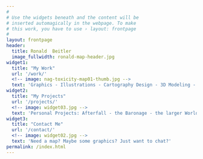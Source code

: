 ```yaml
---
#
# Use the widgets beneath and the content will be
# inserted automagically in the webpage. To make
# this work, you have to use › layout: frontpage
#
layout: frontpage
header:
  title: Ronald  Beitler
  image_fullwidth: ronald-map-header.jpg
widget1:
  title: "My Work"
  url: '/work/'
  <!-- image: nag-toxicity-map01-thumb.jpg -->
  text: 'Graphics - Illustrations - Cartography Design - 3D Modeling - and other attempts at art contained within'
widget2:
  title: "My Projects"
  url: '/projects/'
  <!-- image: widget03.jpg -->
  text: 'Personal Projects: Afterfall - the Baronage - the larger World of Eoere'
widget3:
  title: "Contact Me"
  url: '/contact/'
  <!-- image: widget02.jpg -->
  text: 'Need a map? Maybe some graphics? Just want to chat?' 
permalink: /index.html
---
```

